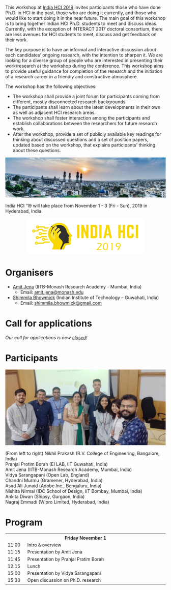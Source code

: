 This workshop at [India HCI 2019](https://www.indiahci.org/2019/) invites participants those who have done Ph.D. in HCI in the past, those who are doing it currently, and those who would like to start doing it in the near future. The main goal of this workshop is to bring together Indian HCI Ph.D. students to meet and discuss ideas. Currently, with the exception of INTERACT 2017 doctoral consortium, there are less avenues for HCI students to meet, discuss and get feedback on their work.

The key purpose is to have an informal and interactive discussion about each candidates’ ongoing research, with the intention to sharpen it. We are looking for a diverse group of people who are interested in presenting their work/research at the workshop during the conference. This workshop aims to provide useful guidance for completion of the research and the initiation of a research career in a friendly and constructive atmosphere.

The workshop has the following objectives:
- The workshop shall provide a joint forum for participants coming from different, mostly disconnected research backgrounds.
- The participants shall learn about the latest developments in their own as well as adjacent HCI research areas.
- The workshop shall foster interaction among the participants and establish collaborations between the researchers for future research work.
- After the workshop, provide a set of publicly available key readings for thinking about discussed questions and a set of position papers, updated based on the workshop, that explains participants’ thinking about these questions.

<p style="text-align: center; width: 100%;">
    <img src="img/hyderabad.jpg"/>
</p>

India HCI '19 will take place from November 1 - 3 (Fri - Sun), 2019 in Hyderabad, India.

<p style="text-align: center; widthL: 100%;">
  <a href="https://www.indiahci.org/2019/">
    <img src="img/logo-black-white.png" height="112" />
  </a>
</p>

# Organisers
- [Amit Jena](https://amitjenaiitbm.github.io/amitjena/) (IITB-Monash Research Academy - Mumbai, India)
  - Email: amit.jena@monash.edu
- [Shimmila Bhowmick](http://embeddedinteractions.com/people.html) (Indian Institute of Technology – Guwahati, India)
  - Email: shimmila.bhowmick@gmail.com

# Call for applications

*Our call for applications is now [closed](call.md)!*

# Participants

<p style="text-align: center; width: 100%;">
    <img src="img/participants.jpg"/>
</p>

(From left to right)
Nikhil Prakash (R.V. College of Engineering, Bangalore, India) <br/>
Pranjal Protim Borah (EI LAB, IIT Guwahati, India) <br/>
Amit Jena (IITB-Monash Research Academy, Mumbai, India) <br/>
Vidya Sarangapani (Open Lab, England) <br/>
Chandni Murmu (Gramener, Hyderabad, India) <br/>
Asad Ali Junaid (Adobe Inc., Bengaluru, India) <br/>
Nishita Nirmal (IDC School of Design, IIT Bombay, Mumbai, India) <br/>
Ankita Diwan (Shipsy, Gurgaon, India) <br/>
Nagraj Emmadi (Wipro Limited, Hyderabad, India) <br/>

# Program

<table>
<tr>
	<th colspan="2">Friday November 1</th>
</tr>
<tr>
	<td width="50">11:00</td><td width="500">Intro & overview</td>
</tr>
<tr>
	<td>11:15</td><td>Presentation by Amit Jena</td>
</tr>
<tr>
	<td>11:45</td><td>Presentation by Pranjal Pratim Borah</td>
</tr>
<tr>
	<td>12:15</td><td>Lunch</td>
</tr>
<tr>
	<td>15:00</td><td>Presentation by Vidya Sarangapani</td>
</tr>
<tr>
	<td>15:30</td><td>Open discussion on Ph.D. research</td>
</tr>
</table>
